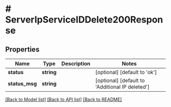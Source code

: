 # # ServerIpServiceIDDelete200Response

## Properties

Name | Type | Description | Notes
------------ | ------------- | ------------- | -------------
**status** | **string** |  | [optional] [default to 'ok']
**status_msg** | **string** |  | [optional] [default to 'Additional IP deleted']

[[Back to Model list]](../../README.md#models) [[Back to API list]](../../README.md#endpoints) [[Back to README]](../../README.md)
